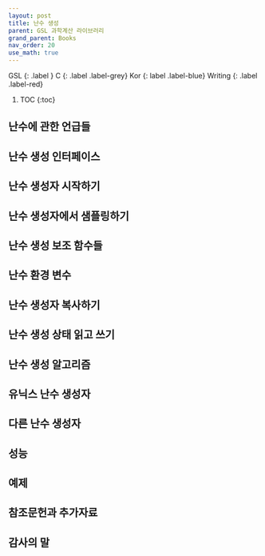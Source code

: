 ```yaml
---
layout: post
title: 난수 생성
parent: GSL 과학계산 라이브러리
grand_parent: Books
nav_order: 20
use_math: true
---
```


GSL
{: .label }
C
{: .label .label-grey}
Kor
{: label .label-blue}
Writing
{: .label .label-red}

1. TOC
{:toc}


## 난수에 관한 언급들

## 난수 생성 인터페이스

## 난수 생성자 시작하기

## 난수 생성자에서 샘플링하기

## 난수 생성 보조 함수들

## 난수 환경 변수

## 난수 생성자 복사하기

## 난수 생성 상태 읽고 쓰기

## 난수 생성 알고리즘

## 유닉스 난수 생성자

## 다른 난수 생성자

## 성능

## 예제

## 참조문헌과 추가자료

## 감사의 말